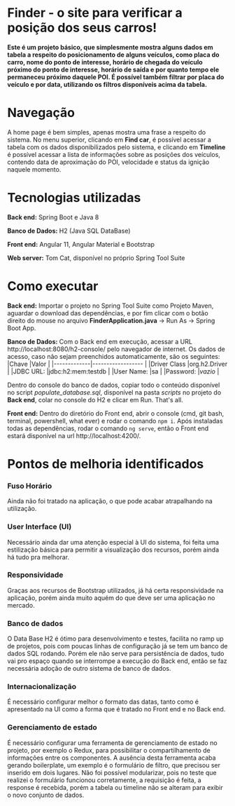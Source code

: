 # Finder - o site para verificar a posição dos seus carros!

**Este é um projeto básico, que simplesmente mostra alguns dados em tabela a respeito do posicionamento de alguns veículos, como placa do carro, nome do ponto de interesse, horário de chegada do veículo próximo do ponto de interesse, horário de saída e por quanto tempo ele permaneceu próximo daquele POI. É possível também filtrar por placa do veículo e por data, utilizando os filtros disponíveis acima da tabela.**

# Navegação

A home page é bem simples, apenas mostra uma frase a respeito do sistema. No menu superior, clicando em **Find car**, é possível acessar a tabela com os dados disponibilizados pelo sistema, e clicando em **Timeline** é possível acessar a lista de informações sobre as posições dos veículos, contendo data de aproximação do POI, velocidade e status da ignição naquele momento.

# Tecnologias utilizadas

**Back end:** Spring Boot e Java 8

**Banco de Dados:** H2 (Java SQL DataBase)

**Front end:** Angular 11, Angular Material e Bootstrap

**Web server:** Tom Cat, disponível no próprio Spring Tool Suite


# Como executar

**Back end:** Importar o projeto no Spring Tool Suite como Projeto Maven, aguardar o download das dependências, e por fim clicar com o botão direito do mouse no arquivo **FinderApplication.java** -> Run As -> Spring Boot App.

**Banco de Dados:** Com o Back end em execução, acessar a URL http://localhost:8080/h2-console/ pelo navegador de internet. Os dados de acesso, caso não sejam preenchidos automaticamente, são os seguintes:
|Chave        |Valor              |
|-------------|------------------ |
|Driver Class |org.h2.Driver      |
|JDBC URL:    |jdbc:h2:mem:testdb |
|User Name:   |sa                 |
|Password:    |*vazio*            |

Dentro do console do banco de dados, copiar todo o conteúdo disponível no script *populate_database.sql*, disponível na pasta *scripts* no projeto do **Back end**, colar no console do H2 e clicar em Run. That's all.

**Front end:** Dentro do diretório do Front end, abrir o console (cmd, git bash, terminal, powershell, what ever) e rodar o comando `npm i`. Após instaladas todas as dependências, rodar o comando `ng serve`, então o Front end estará disponível na url http://localhost:4200/.

# Pontos de melhoria identificados

### Fuso Horário
Ainda não foi tratado na aplicação, o que pode acabar atrapalhando na utilização.

### User Interface (UI)
Necessário ainda dar uma atenção especial à UI do sistema, foi feita uma estilização básica para permitir a visualização dos recursos, porém ainda há tudo pra melhorar.

### Responsividade
Graças aos recursos de Bootstrap utilizados, já há certa responsividade na aplicação, porém ainda muito aquém do que deve ser uma aplicação no mercado.

### Banco de dados
O Data Base H2 é ótimo para desenvolvimento e testes, facilita no ramp up de projetos, pois com poucas linhas de configuração já se tem um banco de dados SQL rodando. Porém ele não serve para persistência de dados, tudo vai pro espaço quando se interrompe a execução do Back end, então se faz necessária adoção de outro sistema de banco de dados.

### Internacionalização
É necessário configurar melhor o formato das datas, tanto como é apresentado na UI como a forma que é tratado no Front end e no Back end.

### Gerenciamento de estado
É necessário configurar uma ferramenta de gerenciamento de estado no projeto, por exemplo o Redux, para possibilitar o compartilhamento de informações entre os componentes. A ausência desta ferramenta acaba gerando boilerplate, um exemplo é o formulário de filtro, que precisou ser inserido em dois lugares. Não foi possível modularizar, pois no teste que realizei o formulário funcionou corretamente, a requisição é feita, a response é recebida, porém a tabela ou timeline não se alteram para exibir o novo conjunto de dados.